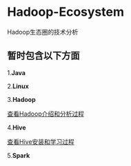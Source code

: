 # Hadoop-Ecosystem
Hadoop生态圈的技术分析

## 暂时包含以下方面

1.**Java**

2.**Linux**

3.**Hadoop**

[查看Hadoop介绍和分析过程](https://github.com/sqdmydxf/Hadoop-Ecosystem/blob/master/Hadoop/Docs/Hadoop.md)

4.**Hive**

[查看Hive安装和学习过程](https://github.com/sqdmydxf/Hadoop-Ecosystem/blob/master/Hive/Docs/README.md)

5.**Spark**